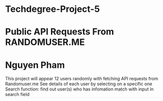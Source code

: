 # Techdegree-Project-5
# Public API Requests From RANDOMUSER.ME
# Nguyen Pham

This project will appear 12 users randomly with fetching API requests from Randomuser.me
See details of each user by selecting on a specific one
Search function: find out user(s) who has infomation match with input in search field
